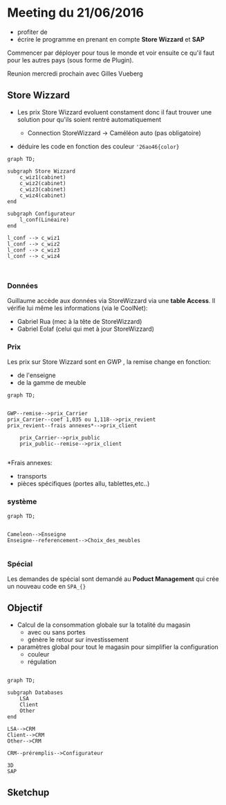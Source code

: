 # Meeting du 21/06/2016

* profiter de 
* écrire le programme en prenant en compte **Store Wizzard** et **SAP**

Commencer par déployer pour tous le monde et voir ensuite ce qu'il faut pour les autres pays (sous forme de Plugin).

Reunion mercredi prochain avec Gilles Vueberg


## Store Wizzard

* Les prix Store Wizzard evoluent constament donc il faut trouver une solution pour qu'ils soient rentré automatiquement
  * Connection StoreWizzard -> Caméléon auto (pas obligatoire)

* déduire les code en fonction des couleur `'26ao46{color}`

~~~mermaid
graph TD;

subgraph Store Wizzard
	c_wiz1(cabinet)
	c_wiz2(cabinet)
	c_wiz3(cabinet)
	c_wiz4(cabinet)
end

subgraph Configurateur
	l_conf(Linéaire)
end

l_conf --> c_wiz1
l_conf --> c_wiz2
l_conf --> c_wiz3
l_conf --> c_wiz4 



~~~

### Données

Guillaume accède aux données via StoreWizzard via une **table Access**. Il vérifie lui même les informations  (via le CoolNet):

* Gabriel Rua (mec à la tête de StoreWizzard)
* Gabriel Eolaf (celui qui met à jour StoreWizzard)

### Prix 

Les prix sur Store Wizzard sont en GWP , la remise change en fonction:

* de l'enseigne
* de la gamme de meuble

~~~mermaid
graph TD;


GWP--remise-->prix_Carrier
prix_Carrier--coef 1,035 ou 1,118-->prix_revient
prix_revient--frais annexes*-->prix_client

	prix_Carrier-->prix_public
	prix_public--remise-->prix_client


~~~
*Frais annexes:

* transports
* pièces spécifiques (portes allu, tablettes,etc..)

### système

~~~mermaid
graph TD;


Cameleon-->Enseigne
Enseigne--referencement-->Choix_des_meubles


~~~

### Spécial

Les demandes de spécial sont demandé au **Poduct Management** qui crée un nouveau code en `SPA_{}`


## Objectif

* Calcul de la consommation globale sur la totalité du magasin 
  * avec ou sans portes
  * génère le retour sur investissement
* paramètres global pour tout le magasin pour simplifier la configuration
  * couleur 
  * régulation


~~~mermaid

graph TD;

subgraph Databases
	LSA
	Client
	Other
end

LSA-->CRM
Client-->CRM
Other-->CRM

CRM--préremplis-->Configurateur

3D
SAP

~~~

## Sketchup